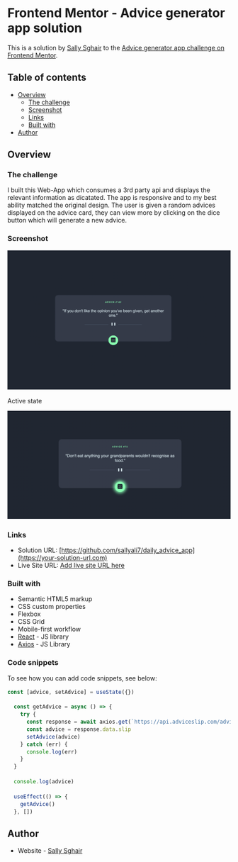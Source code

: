 # Frontend Mentor - Advice generator app solution

This is a solution by [Sally Sghair](https://github.com/sallyali7) to the [Advice generator app challenge on Frontend Mentor](https://www.frontendmentor.io/challenges/advice-generator-app-QdUG-13db). 

## Table of contents

- [Overview](#overview)
  - [The challenge](#the-challenge)
  - [Screenshot](#screenshot)
  - [Links](#links)
  - [Built with](#built-with)
- [Author](#author)

## Overview

### The challenge

I built this Web-App which consumes a 3rd party api and displays the relevant information as dicatated. The app is responsive and to my best ability matched the original design. The user is given a random advices displayed on the advice card, they can view more by clicking on the dice button which will generate a new advice. 

### Screenshot 

![](./src/styles/images/main.png)

Active state

![](src/styles/images/active.png)


### Links

- Solution URL: [https://github.com/sallyali7/daily_advice_app](https://your-solution-url.com)
- Live Site URL: [Add live site URL here](https://your-live-site-url.com)

### Built with

- Semantic HTML5 markup
- CSS custom properties
- Flexbox
- CSS Grid
- Mobile-first workflow
- [React](https://reactjs.org/) - JS library
- [Axios](https://axios-http.com) - JS Library

### Code snippets

To see how you can add code snippets, see below:

```js
const [advice, setAdvice] = useState({})

  const getAdvice = async () => {
    try {
      const response = await axios.get(`https://api.adviceslip.com/advice`)
      const advice = response.data.slip
      setAdvice(advice)
    } catch (err) {
      console.log(err)
    }
  }

  console.log(advice)

  useEffect(() => {
    getAdvice()
  }, [])
```

## Author

- Website - [Sally Sghair](www.sallysghair.com)
